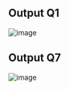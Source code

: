 ## Output Q1
![image](https://user-images.githubusercontent.com/55395418/87007300-9b4e4380-c1f4-11ea-8012-b52c3e2844ec.png)

## Output Q7
![image](https://user-images.githubusercontent.com/55395418/87014790-34825780-c1ff-11ea-9f29-0c91d46668f0.png)

